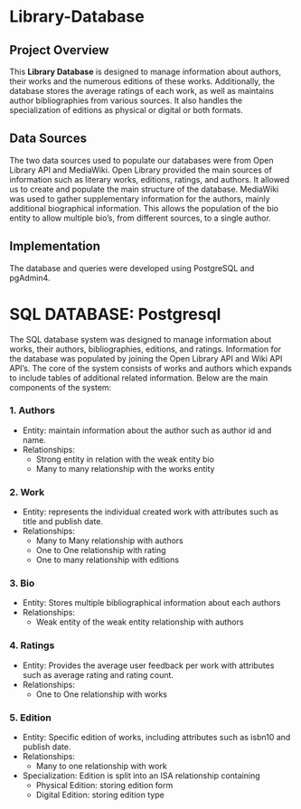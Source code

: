 # Library-Database

## Project Overview
This **Library Database** is designed to manage information about authors, their works and the numerous editions of these works. Additionally, the database stores the average ratings of each work, as well as maintains author bibliographies from various sources. It also handles the specialization of editions as physical or digital or both formats.


## Data Sources
The two data sources used to populate our databases were from Open Library API and MediaWiki. Open Library provided  the main sources of information such as literary works, editions, ratings, and authors. It allowed us to create and populate the main structure of the database. MediaWiki was used to gather supplementary information for the authors, mainly additional biographical information. This allows the population of the bio entity to allow multiple bio’s, from different sources, to a single author.


## Implementation
The database and queries were developed using PostgreSQL and pgAdmin4.

# SQL DATABASE: Postgresql
The SQL database system was designed to manage information about works, their authors, bibliographies, editions, and ratings. Information for the database was populated by joining the Open Library API and Wiki API API’s. The core of the system consists of works and authors which expands to include tables of additional related information. Below are the main components of the system:
### 1. Authors
  - Entity: maintain information about the author such as author id and name. 
  - Relationships:
    - Strong entity in relation with the weak entity bio 
    - Many to many relationship with the works entity
### 2. Work
  - Entity: represents the individual created work with attributes such as title and publish date.
  - Relationships: 
    - Many to Many relationship with authors
    - One to One relationship with rating
    - One to many relationship with editions
### 3. Bio
  - Entity: Stores multiple bibliographical information about each authors
  - Relationships:
    - Weak entity of the weak entity relationship with authors
### 4. Ratings
  - Entity: Provides the average user feedback per work with attributes such as average rating and rating count.
  - Relationships:
    - One to One relationship with works
### 5. Edition
  - Entity: Specific edition of works, including attributes such as isbn10 and publish date.
  - Relationships:
    - Many to one relationship with work
  - Specialization: Edition is split into an ISA relationship containing
    - Physical Edition: storing edition form
    - Digital Edition: storing edition type


